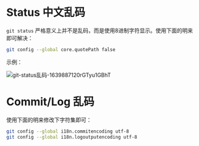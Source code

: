 # Status 中文乱码

`git status` 严格意义上并不是乱码，而是使用8进制字符显示。使用下面的明来即可解决：

```bash
git config --global core.quotePath false
```

示例：

![git-status乱码-1639887120rGTyu1GBhT](http://git-media.knowledge.ituknown.cn/中文乱码/git-status乱码-1639887120rGTyu1GBhT.png)

# Commit/Log 乱码

使用下面的明来修改下字符集即可：

```bash
git config --global i18n.commitencoding utf-8
git config --global i18n.logoutputencoding utf-8
```